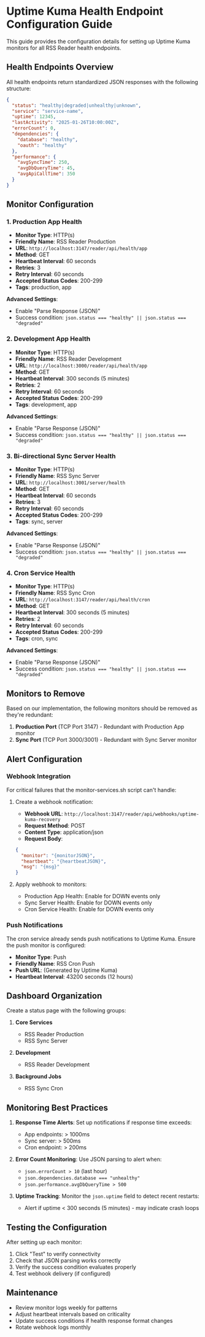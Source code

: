 # Uptime Kuma Health Endpoint Configuration Guide

This guide provides the configuration details for setting up Uptime Kuma monitors for all RSS Reader health endpoints.

## Health Endpoints Overview

All health endpoints return standardized JSON responses with the following structure:

```json
{
  "status": "healthy|degraded|unhealthy|unknown",
  "service": "service-name",
  "uptime": 12345,
  "lastActivity": "2025-01-26T10:00:00Z",
  "errorCount": 0,
  "dependencies": {
    "database": "healthy",
    "oauth": "healthy"
  },
  "performance": {
    "avgSyncTime": 250,
    "avgDbQueryTime": 45,
    "avgApiCallTime": 350
  }
}
```

## Monitor Configuration

### 1. Production App Health

- **Monitor Type**: HTTP(s)
- **Friendly Name**: RSS Reader Production
- **URL**: `http://localhost:3147/reader/api/health/app`
- **Method**: GET
- **Heartbeat Interval**: 60 seconds
- **Retries**: 3
- **Retry Interval**: 60 seconds
- **Accepted Status Codes**: 200-299
- **Tags**: production, app

**Advanced Settings**:

- Enable "Parse Response (JSON)"
- Success condition: `json.status === "healthy" || json.status === "degraded"`

### 2. Development App Health

- **Monitor Type**: HTTP(s)
- **Friendly Name**: RSS Reader Development
- **URL**: `http://localhost:3000/reader/api/health/app`
- **Method**: GET
- **Heartbeat Interval**: 300 seconds (5 minutes)
- **Retries**: 2
- **Retry Interval**: 60 seconds
- **Accepted Status Codes**: 200-299
- **Tags**: development, app

**Advanced Settings**:

- Enable "Parse Response (JSON)"
- Success condition: `json.status === "healthy" || json.status === "degraded"`

### 3. Bi-directional Sync Server Health

- **Monitor Type**: HTTP(s)
- **Friendly Name**: RSS Sync Server
- **URL**: `http://localhost:3001/server/health`
- **Method**: GET
- **Heartbeat Interval**: 60 seconds
- **Retries**: 3
- **Retry Interval**: 60 seconds
- **Accepted Status Codes**: 200-299
- **Tags**: sync, server

**Advanced Settings**:

- Enable "Parse Response (JSON)"
- Success condition: `json.status === "healthy" || json.status === "degraded"`

### 4. Cron Service Health

- **Monitor Type**: HTTP(s)
- **Friendly Name**: RSS Sync Cron
- **URL**: `http://localhost:3147/reader/api/health/cron`
- **Method**: GET
- **Heartbeat Interval**: 300 seconds (5 minutes)
- **Retries**: 2
- **Retry Interval**: 60 seconds
- **Accepted Status Codes**: 200-299
- **Tags**: cron, sync

**Advanced Settings**:

- Enable "Parse Response (JSON)"
- Success condition: `json.status === "healthy" || json.status === "degraded"`

## Monitors to Remove

Based on our implementation, the following monitors should be removed as they're redundant:

1. **Production Port** (TCP Port 3147) - Redundant with Production App monitor
2. **Sync Port** (TCP Port 3000/3001) - Redundant with Sync Server monitor

## Alert Configuration

### Webhook Integration

For critical failures that the monitor-services.sh script can't handle:

1. Create a webhook notification:

   - **Webhook URL**: `http://localhost:3147/reader/api/webhooks/uptime-kuma-recovery`
   - **Request Method**: POST
   - **Content Type**: application/json
   - **Request Body**:

   ```json
   {
     "monitor": "{monitorJSON}",
     "heartbeat": "{heartbeatJSON}",
     "msg": "{msg}"
   }
   ```

2. Apply webhook to monitors:
   - Production App Health: Enable for DOWN events only
   - Sync Server Health: Enable for DOWN events only
   - Cron Service Health: Enable for DOWN events only

### Push Notifications

The cron service already sends push notifications to Uptime Kuma. Ensure the push monitor is configured:

- **Monitor Type**: Push
- **Friendly Name**: RSS Cron Push
- **Push URL**: (Generated by Uptime Kuma)
- **Heartbeat Interval**: 43200 seconds (12 hours)

## Dashboard Organization

Create a status page with the following groups:

1. **Core Services**

   - RSS Reader Production
   - RSS Sync Server

2. **Development**

   - RSS Reader Development

3. **Background Jobs**
   - RSS Sync Cron

## Monitoring Best Practices

1. **Response Time Alerts**: Set up notifications if response time exceeds:

   - App endpoints: > 1000ms
   - Sync server: > 500ms
   - Cron endpoint: > 200ms

2. **Error Count Monitoring**: Use JSON parsing to alert when:

   - `json.errorCount > 10` (last hour)
   - `json.dependencies.database === "unhealthy"`
   - `json.performance.avgDbQueryTime > 500`

3. **Uptime Tracking**: Monitor the `json.uptime` field to detect recent restarts:
   - Alert if uptime < 300 seconds (5 minutes) - may indicate crash loops

## Testing the Configuration

After setting up each monitor:

1. Click "Test" to verify connectivity
2. Check that JSON parsing works correctly
3. Verify the success condition evaluates properly
4. Test webhook delivery (if configured)

## Maintenance

- Review monitor logs weekly for patterns
- Adjust heartbeat intervals based on criticality
- Update success conditions if health response format changes
- Rotate webhook logs monthly
